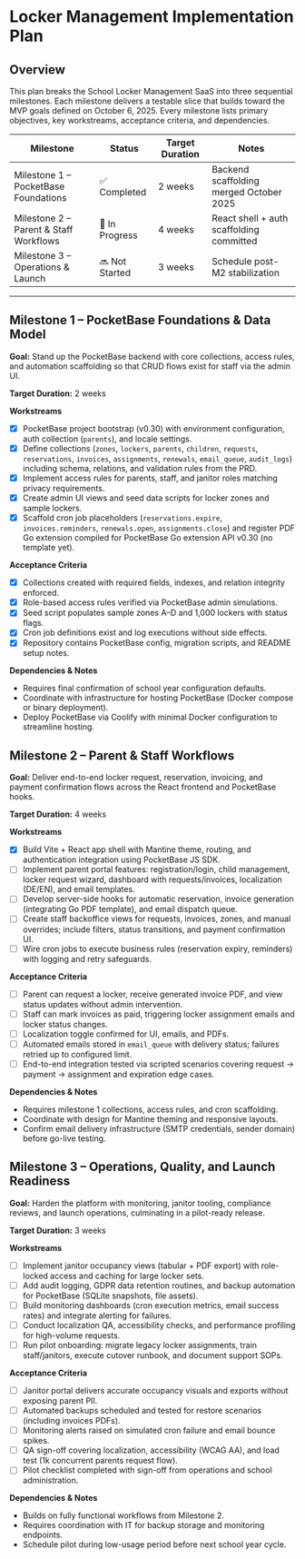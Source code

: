# Locker Management Implementation Plan

## Overview
This plan breaks the School Locker Management SaaS into three sequential milestones. Each milestone delivers a testable slice that builds toward the MVP goals defined on October 6, 2025. Every milestone lists primary objectives, key workstreams, acceptance criteria, and dependencies.

| Milestone | Status | Target Duration | Notes |
|-----------|--------|-----------------|-------|
| Milestone 1 – PocketBase Foundations | ✅ Completed | 2 weeks | Backend scaffolding merged October 2025 |
| Milestone 2 – Parent & Staff Workflows | 🚧 In Progress | 4 weeks | React shell + auth scaffolding committed |
| Milestone 3 – Operations & Launch | 🔜 Not Started | 3 weeks | Schedule post-M2 stabilization |

---

## Milestone 1 – PocketBase Foundations & Data Model
**Goal:** Stand up the PocketBase backend with core collections, access rules, and automation scaffolding so that CRUD flows exist for staff via the admin UI.

**Target Duration:** 2 weeks

**Workstreams**
- [x] PocketBase project bootstrap (v0.30) with environment configuration, auth collection (`parents`), and locale settings.
- [x] Define collections (`zones`, `lockers`, `parents`, `children`, `requests`, `reservations`, `invoices`, `assignments`, `renewals`, `email_queue`, `audit_logs`) including schema, relations, and validation rules from the PRD.
- [x] Implement access rules for parents, staff, and janitor roles matching privacy requirements.
- [x] Create admin UI views and seed data scripts for locker zones and sample lockers.
- [x] Scaffold cron job placeholders (`reservations.expire`, `invoices.reminders`, `renewals.open`, `assignments.close`) and register PDF Go extension compiled for PocketBase Go extension API v0.30 (no template yet).

**Acceptance Criteria**
- [x] Collections created with required fields, indexes, and relation integrity enforced.
- [x] Role-based access rules verified via PocketBase admin simulations.
- [x] Seed script populates sample zones A–D and 1,000 lockers with status flags.
- [x] Cron job definitions exist and log executions without side effects.
- [x] Repository contains PocketBase config, migration scripts, and README setup notes.

**Dependencies & Notes**
- Requires final confirmation of school year configuration defaults.
- Coordinate with infrastructure for hosting PocketBase (Docker compose or binary deployment).
- Deploy PocketBase via Coolify with minimal Docker configuration to streamline hosting.

## Milestone 2 – Parent & Staff Workflows
**Goal:** Deliver end-to-end locker request, reservation, invoicing, and payment confirmation flows across the React frontend and PocketBase hooks.

**Target Duration:** 4 weeks

**Workstreams**
- [x] Build Vite + React app shell with Mantine theme, routing, and authentication integration using PocketBase JS SDK.
- [ ] Implement parent portal features: registration/login, child management, locker request wizard, dashboard with requests/invoices, localization (DE/EN), and email templates.
- [ ] Develop server-side hooks for automatic reservation, invoice generation (integrating Go PDF template), and email dispatch queue.
- [ ] Create staff backoffice views for requests, invoices, zones, and manual overrides; include filters, status transitions, and payment confirmation UI.
- [ ] Wire cron jobs to execute business rules (reservation expiry, reminders) with logging and retry safeguards.

**Acceptance Criteria**
- [ ] Parent can request a locker, receive generated invoice PDF, and view status updates without admin intervention.
- [ ] Staff can mark invoices as paid, triggering locker assignment emails and locker status changes.
- [ ] Localization toggle confirmed for UI, emails, and PDFs.
- [ ] Automated emails stored in `email_queue` with delivery status; failures retried up to configured limit.
- [ ] End-to-end integration tested via scripted scenarios covering request → payment → assignment and expiration edge cases.

**Dependencies & Notes**
- Requires milestone 1 collections, access rules, and cron scaffolding.
- Coordinate with design for Mantine theming and responsive layouts.
- Confirm email delivery infrastructure (SMTP credentials, sender domain) before go-live testing.

## Milestone 3 – Operations, Quality, and Launch Readiness
**Goal:** Harden the platform with monitoring, janitor tooling, compliance reviews, and launch operations, culminating in a pilot-ready release.

**Target Duration:** 3 weeks

**Workstreams**
- [ ] Implement janitor occupancy views (tabular + PDF export) with role-locked access and caching for large locker sets.
- [ ] Add audit logging, GDPR data retention routines, and backup automation for PocketBase (SQLite snapshots, file assets).
- [ ] Build monitoring dashboards (cron execution metrics, email success rates) and integrate alerting for failures.
- [ ] Conduct localization QA, accessibility checks, and performance profiling for high-volume requests.
- [ ] Run pilot onboarding: migrate legacy locker assignments, train staff/janitors, execute cutover runbook, and document support SOPs.

**Acceptance Criteria**
- [ ] Janitor portal delivers accurate occupancy visuals and exports without exposing parent PII.
- [ ] Automated backups scheduled and tested for restore scenarios (including invoices PDFs).
- [ ] Monitoring alerts raised on simulated cron failure and email bounce spikes.
- [ ] QA sign-off covering localization, accessibility (WCAG AA), and load test (1k concurrent parents request flow).
- [ ] Pilot checklist completed with sign-off from operations and school administration.

**Dependencies & Notes**
- Builds on fully functional workflows from Milestone 2.
- Requires coordination with IT for backup storage and monitoring endpoints.
- Schedule pilot during low-usage period before next school year cycle.
